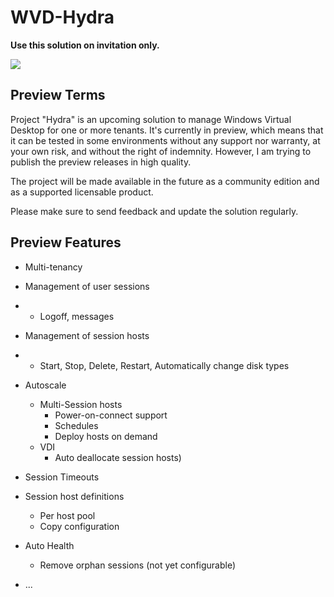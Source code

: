 # WVD-Hydra

**Use this solution on invitation only.**



<a href="https://portal.azure.com/#create/Microsoft.Template/uri/https%3A%2F%2Fraw.githubusercontent.com%2FMarcelMeurer%2FWVD-Hydra%2Fmain%2Fdeployment%2FmainTemplate.json/createUIDefinitionUri/https%3A%2F%2Fraw.githubusercontent.com%2FMarcelMeurer%2FWVD-Hydra%2Fmain%2Fdeployment%2FcreateUiDefinition.json" target="_blank"><img src="https://aka.ms/deploytoazurebutton"/></a>





## Preview Terms

Project "Hydra" is an upcoming solution to manage Windows Virtual Desktop for one or more tenants. It's currently in preview, which means that it can be tested in some environments without any support nor warranty, at your own risk, and without the right of indemnity. However, I am trying to publish the preview releases in high quality.

The project will be made available in the future as a community edition and as a supported licensable product.

Please make sure to send feedback and update the solution regularly.



## Preview Features

- Multi-tenancy
- Management of user sessions
- - Logoff, messages
- Management of session hosts
- - Start, Stop, Delete, Restart, Automatically change disk types
- Autoscale
  - Multi-Session hosts
    - Power-on-connect support
    - Schedules
    - Deploy hosts on demand
  - VDI
    - Auto deallocate session hosts)
- Session Timeouts
- Session host definitions
  - Per host pool
  - Copy configuration
- Auto Health

  - Remove orphan sessions (not yet configurable)
- ...